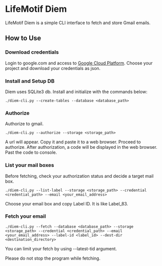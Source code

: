 # LifeMotif Diem
LifeMotif Diem is a simple CLI interface to fetch and store Gmail emails.

## How to Use

### Download credentials
Login to google.com and access to [Google Cloud Platform](https://console.cloud.google.com/iam-admin/projects?pli=1). Choose your project and download your credentials as json.


### Install and Setup DB
Diem uses SQLite3 db. Install and initialize with the commands below:

  ```./diem-cli.py --create-tables --database <database_path>```

### Authorize
Authorize to gmail.

  ```./diem-cli.py --authorize --storage <storage_path>```
  
A url will appear. Copy it and paste it to a web browser. Proceed to authorize. After authorization, a code will be displayed in the web browser. Past the code to console.

### List your mail boxes
Before fetching, check your authorization status and decide a target mail box.

  ```./diem-cli.py --list-label --storage <storage_path> --credential <credential_path> --email <your_email_address>```

Choose your email box and copy Label ID. It is like Label_83.


### Fetch your email     
  ```./diem-cli.py --fetch --database <database_path> --storage <storage_path> --credential <credential_path> --email <your_email_address> --label-id <label_id> --dest-dir <destination_directory>```
    
You can limit your fetch by using --latest-tid argument. 

Please do not stop the program while fetching.